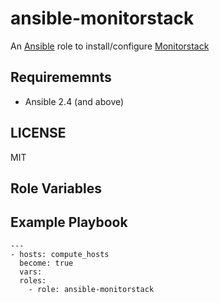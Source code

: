 # ansible-monitorstack

An [Ansible](https://www.ansible.com/) role to install/configure [Monitorstack](https://github.com/openstack/monitorstack)

## Requirememnts

* Ansible 2.4 (and above)

## LICENSE

MIT

## Role Variables

## Example Playbook

```
---
- hosts: compute_hosts
  become: true
  vars:
  roles:
    - role: ansible-monitorstack
```